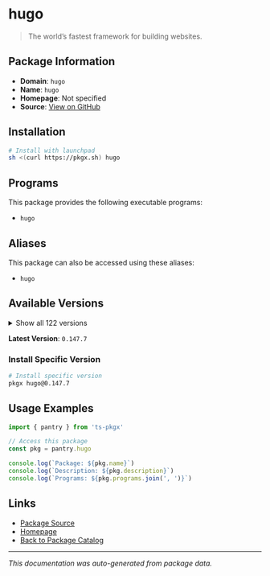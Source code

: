 # hugo

> The world’s fastest framework for building websites.

## Package Information

- **Domain**: `hugo`
- **Name**: `hugo`
- **Homepage**: Not specified
- **Source**: [View on GitHub](https://github.com/pkgxdev/pantry/tree/main/projects/gohugo.io/package.yml)

## Installation

```bash
# Install with launchpad
sh <(curl https://pkgx.sh) hugo
```

## Programs

This package provides the following executable programs:

- `hugo`

## Aliases

This package can also be accessed using these aliases:

- `hugo`

## Available Versions

<details>
<summary>Show all 122 versions</summary>

- `0.147.7`, `0.147.6`, `0.147.5`, `0.147.4`, `0.147.3`
- `0.147.2`, `0.147.1`, `0.147.0`, `0.146.7`, `0.146.6`
- `0.146.5`, `0.146.4`, `0.146.3`, `0.146.2`, `0.146.1`
- `0.146.0`, `0.145.0`, `0.144.2`, `0.144.1`, `0.144.0`
- `0.143.1`, `0.143.0`, `0.142.0`, `0.141.0`, `0.140.2`
- `0.140.1`, `0.140.0`, `0.139.5`, `0.139.4`, `0.139.3`
- `0.139.2`, `0.139.1`, `0.139.0`, `0.138.0`, `0.137.1`
- `0.137.0`, `0.136.5`, `0.136.4`, `0.136.3`, `0.136.2`
- `0.136.1`, `0.136.0`, `0.135.0`, `0.134.3`, `0.134.2`
- `0.134.1`, `0.134.0`, `0.133.1`, `0.133.0`, `0.132.2`
- `0.132.1`, `0.132.0`, `0.131.0`, `0.130.0`, `0.129.0`
- `0.128.2`, `0.128.1`, `0.128.0`, `0.127.0`, `0.126.3`
- `0.126.2`, `0.126.1`, `0.126.0`, `0.125.7`, `0.125.6`
- `0.125.5`, `0.125.4`, `0.125.3`, `0.125.2`, `0.125.1`
- `0.125.0`, `0.124.1`, `0.124.0`, `0.123.8`, `0.123.7`
- `0.123.6`, `0.123.5`, `0.123.4`, `0.123.3`, `0.123.2`
- `0.123.1`, `0.123.0`, `0.122.0`, `0.121.2`, `0.121.1`
- `0.121.0`, `0.120.4`, `0.120.3`, `0.120.2`, `0.120.1`
- `0.120.0`, `0.119.0`, `0.118.2`, `0.118.1`, `0.118.0`
- `0.116.1`, `0.116.0`, `0.115.4`, `0.115.3`, `0.115.2`
- `0.115.1`, `0.115.0`, `0.114.1`, `0.114.0`, `0.113.0`
- `0.112.7`, `0.112.6`, `0.112.5`, `0.112.4`, `0.112.3`
- `0.112.2`, `0.112.1`, `0.112.0`, `0.111.3`, `0.111.2`
- `0.111.1`, `0.111.0`, `0.109.0`, `0.108.0`, `0.107.0`
- `0.105.0`, `0.104.3`

</details>

**Latest Version**: `0.147.7`

### Install Specific Version

```bash
# Install specific version
pkgx hugo@0.147.7
```

## Usage Examples

```typescript
import { pantry } from 'ts-pkgx'

// Access this package
const pkg = pantry.hugo

console.log(`Package: ${pkg.name}`)
console.log(`Description: ${pkg.description}`)
console.log(`Programs: ${pkg.programs.join(', ')}`)
```

## Links

- [Package Source](https://github.com/pkgxdev/pantry/tree/main/projects/gohugo.io/package.yml)
- [Homepage](#)
- [Back to Package Catalog](../package-catalog.md)

---

*This documentation was auto-generated from package data.*
